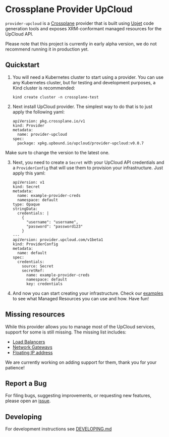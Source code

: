 # Crossplane Provider UpCloud

`provider-upcloud` is a [Crossplane](https://crossplane.io/) provider that
is built using [Upjet](https://github.com/crossplane/upjet) code
generation tools and exposes XRM-conformant managed resources for the
UpCloud API.

Please note that this project is currently in early alpha version, we do not recommend running it in production yet.

## Quickstart

1. You will need a Kubernetes cluster to start using a provider. You can use any Kubernetes cluster, but for testing and development purposes, a Kind cluster is recommended:
    ```
    kind create cluster -n crossplane-test
    ```

2. Next install UpCloud provider. The simplest way to do that is to just apply the following yaml:
    ```
    apiVersion: pkg.crossplane.io/v1
    kind: Provider
    metadata:
      name: provider-upcloud
    spec:
      package: xpkg.upbound.io/upcloud/provider-upcloud:v0.0.7
    ```

 Make sure to change the version to the latest one.

3. Next, you need to create a `Secret` with your UpCloud API credentials and a `ProviderConfig` that will use them to provision your infrastructure. Just apply this yaml:
    ```
    apiVersion: v1
    kind: Secret
    metadata:
      name: example-provider-creds
      namespace: default
    type: Opaque
    stringData:
      credentials: |
        {
          "username": "username",
          "password": "password123"
        }
    ---
    apiVersion: provider.upcloud.com/v1beta1
    kind: ProviderConfig
    metadata:
      name: default
    spec:
      credentials:
        source: Secret
        secretRef:
          name: example-provider-creds
          namespace: default
          key: credentials
    ```

4. And now you can start creating your infrastructure. Check our [examples](examples/resources) to see what Managed Resources you can use and how. Have fun!

## Missing resources

While this provider allows you to manage most of the UpCloud services, support for some is still missing. The missing list includes:
- [Load Balancers](https://developers.upcloud.com/1.3/17-managed-loadbalancer/)
- [Network Gateways](https://developers.upcloud.com/1.3/19-network-gateways/)
- [Floating IP address](https://developers.upcloud.com/1.3/10-ip-addresses/#creating-floating-ips)

We are currently working on adding support for them, thank you for your patience!

## Report a Bug

For filing bugs, suggesting improvements, or requesting new features, please
open an [issue](https://github.com/UpCloudLtd/crossplane-provider-upcloud/issues).

## Developing

For development instructions see [DEVELOPING.md](DEVELOPING.md)